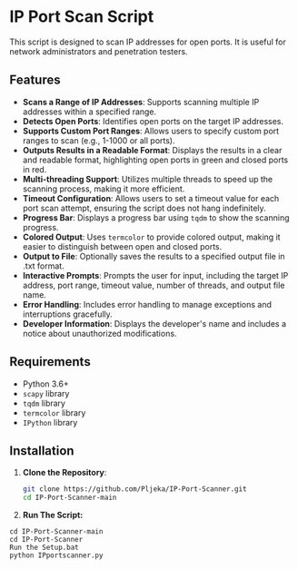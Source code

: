 # IP Port Scan Script

This script is designed to scan IP addresses for open ports. It is useful for network administrators and penetration testers.

## Features

- **Scans a Range of IP Addresses**: Supports scanning multiple IP addresses within a specified range.
- **Detects Open Ports**: Identifies open ports on the target IP addresses.
- **Supports Custom Port Ranges**: Allows users to specify custom port ranges to scan (e.g., 1-1000 or all ports).
- **Outputs Results in a Readable Format**: Displays the results in a clear and readable format, highlighting open ports in green and closed ports in red.
- **Multi-threading Support**: Utilizes multiple threads to speed up the scanning process, making it more efficient.
- **Timeout Configuration**: Allows users to set a timeout value for each port scan attempt, ensuring the script does not hang indefinitely.
- **Progress Bar**: Displays a progress bar using `tqdm` to show the scanning progress.
- **Colored Output**: Uses `termcolor` to provide colored output, making it easier to distinguish between open and closed ports.
- **Output to File**: Optionally saves the results to a specified output file in .txt format.
- **Interactive Prompts**: Prompts the user for input, including the target IP address, port range, timeout value, number of threads, and output file name.
- **Error Handling**: Includes error handling to manage exceptions and interruptions gracefully.
- **Developer Information**: Displays the developer's name and includes a notice about unauthorized modifications.

## Requirements

- Python 3.6+
- `scapy` library
- `tqdm` library
- `termcolor` library
- `IPython` library

## Installation

1. **Clone the Repository**:
   ```sh
   git clone https://github.com/Pljeka/IP-Port-Scanner.git
   cd IP-Port-Scanner-main

2. **Run The Script:**
```
cd IP-Port-Scanner-main
cd IP-Port-Scanner
Run the Setup.bat
python IPportscanner.py
```
